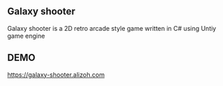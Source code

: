 ## Galaxy shooter
Galaxy shooter is a 2D retro arcade style game written in C# using Untiy game engine

## DEMO
https://galaxy-shooter.alizoh.com


